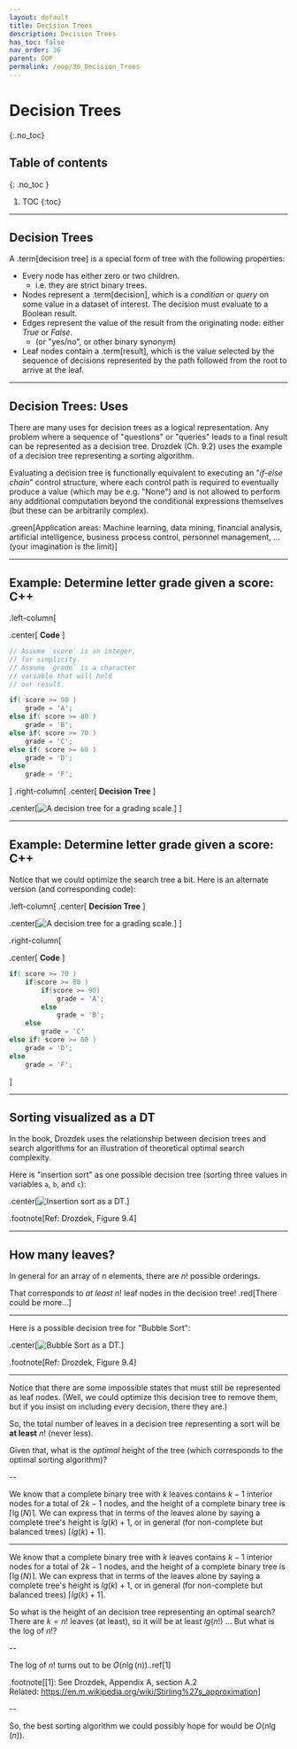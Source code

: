 ```yaml
---
layout: default
title: Decision Trees
description: Decision Trees
has_toc: false
nav_order: 36
parent: OOP
permalink: /oop/36_Decision_Trees
---
```


# Decision Trees
{:.no_toc}

## Table of contents
{: .no_toc }

1. TOC
{:toc}
---

## Decision Trees

A .term[decision tree] is a special form of tree with the following properties:

* Every node has either zero or two children.
  * i.e. they are strict binary trees.
* Nodes represent a .term[decision], which is a _condition_ or _query_ on some value in a dataset of interest.  The decision must evaluate to a Boolean result.
* Edges represent the value of the result from the originating node: either _True_ or _False_.
  * (or "yes/no", or other binary synonym)
* Leaf nodes contain a .term[result], which is the value selected by the sequence of decisions represented by the path followed from the root to arrive at the leaf.

---

## Decision Trees: Uses

There are many uses for decision trees as a logical representation.  Any problem where a sequence of "questions" or "queries" leads to a final result can be represented as a decision tree.  Drozdek (Ch. 9.2) uses the example of a decision tree representing a sorting algorithm.

Evaluating a decision tree is functionally equivalent to executing an "_if-else chain_" control structure, where each control path is required to eventually produce a value (which may be e.g. "None") and is not allowed to perform any additional computation beyond the conditional expressions themselves (but these can be arbitrarily complex).

.green[Application areas:  Machine learning, data mining, financial analysis, artificial intelligence, business process control, personnel management, ...  (your imagination is the limit)]

---

## Example:  Determine letter grade given a score: C++

.left-column[

.center[ **Code** ]

```cpp
// Assume `score` is an integer, 
// for simplicity.
// Assume `grade` is a character 
// variable that will hold
// our result.

if( score >= 90 )
    grade = 'A';
else if( score >= 80 )
    grade = 'B';
else if( score >= 70 )
    grade = 'C';
else if( score >= 60 )
    grade = 'D';
else
    grade = 'F';
```
]
.right-column[
.center[ **Decision Tree** ]

.center[![A decision tree for a grading scale.](../images/decision_trees/grading_scale_dt.svg)]
]

---

## Example:  Determine letter grade given a score: C++

Notice that we could optimize the search tree a bit.  Here is an alternate version (and corresponding code):

.left-column[
.center[ **Decision Tree** ]

.center[![A decision tree for a grading scale.](../images/decision_trees/grading_scale_dt_optim.svg)]
]

.right-column[

.center[ **Code** ]

```cpp
if( score >= 70 )
    if(score >= 80 )
        if(score >= 90)
            grade = 'A';
        else
            grade = 'B';
    else
        grade = 'C'
else if( score >= 60 )
    grade = 'D';
else
    grade = 'F';
```
]

---

## Sorting visualized as a DT

In the book, Drozdek uses the relationship between decision trees and search algorithms for an illustration of theoretical optimal search complexity.

Here is "insertion sort" as one possible decision tree (sorting three values in variables `a`, `b`, and `c`):

.center[![Insertion sort as a DT.](../images/decision_trees/fig_9.4a.png)]

.footnote[Ref: Drozdek, Figure 9.4]

---

## How many leaves?

In general for an array of $n$ elements, there are $n!$ possible orderings.

That corresponds to _at least_ $n!$ leaf nodes in the decision tree! .red[There could be more...]

---

Here is a possible decision tree for "Bubble Sort":

.center[![Bubble Sort as a DT.](../images/decision_trees/fig_9.4b.png)]

.footnote[Ref: Drozdek, Figure 9.4]

---

Notice that there are some impossible states that must still be represented as leaf nodes.  (Well, we could optimize this decision tree to remove them, but if you insist on including every decision, there they are.)

So, the total number of leaves in a decision tree representing a sort will be **at least** $n!$ (never less).

Given that, what is the _optimal_ height of the tree (which corresponds to the optimal sorting algorithm)?

--

We know that a complete binary tree with $k$ leaves contains $k-1$ interior nodes for a total of $2k-1$ nodes, and the height of a complete binary tree is $\lceil \lg(N)\rceil$.  We can express that in terms of the leaves alone by saying a complete tree's height is $lg(k) + 1$, or in general (for non-complete but balanced trees) $\lceil lg(k) + 1\rceil$.

---

We know that a complete binary tree with $k$ leaves contains $k-1$ interior nodes for a total of $2k-1$ nodes, and the height of a complete binary tree is $\lceil \lg(N)\rceil$.  We can express that in terms of the leaves alone by saying a complete tree's height is $lg(k) + 1$, or in general (for non-complete but balanced trees) $\lceil lg(k) + 1\rceil$.

So what is the height of an decision tree representing an optimal search?  There are $k = n!$ leaves (at least), so it will be at least $lg(n!)$ ... But what is the log of $n!$?

--

The log of $n!$ turns out to be $O(n \lg(n))$..ref[1]

.footnote[[1]: See Drozdek, Appendix A, section A.2 <br>Related: https://en.m.wikipedia.org/wiki/Stirling%27s_approximation]

--

So, the best sorting algorithm we could possibly hope for would be $O(n \lg(n))$.

